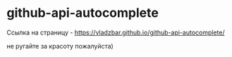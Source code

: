 # github-api-autocomplete
Ссылка на страницу - https://vladzbar.github.io/github-api-autocomplete/

не ругайте за красоту пожалуйста) 
